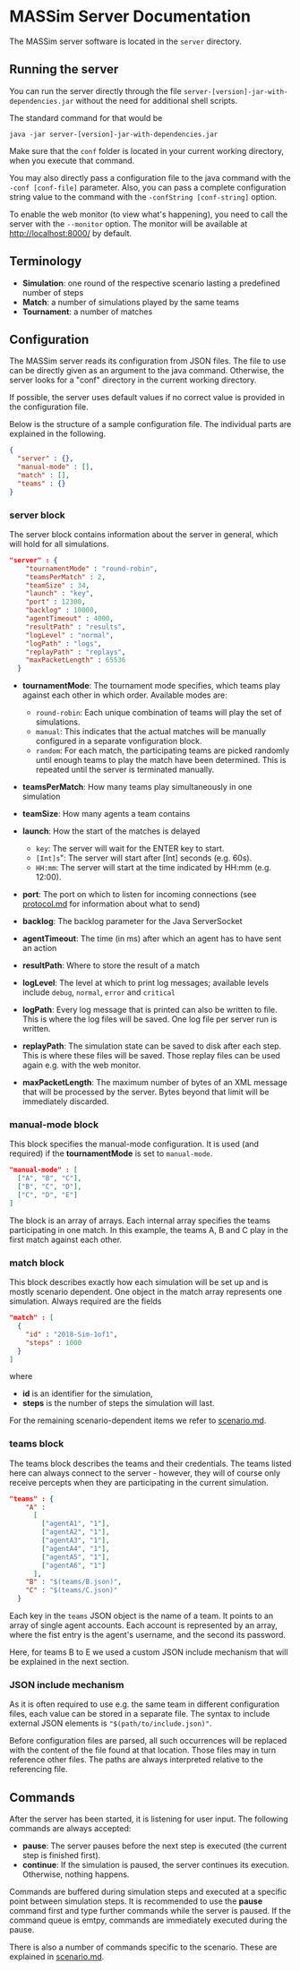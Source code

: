 # MASSim Server Documentation

The MASSim server software is located in the `server` directory.

## Running the server

You can run the server directly through the file
`server-[version]-jar-with-dependencies.jar` without the need for additional
shell scripts.

The standard command for that would be

`java -jar server-[version]-jar-with-dependencies.jar`

Make sure that the `conf` folder is located in your current working directory,
when you execute that command.

You may also directly pass a configuration file to the java command with the
`-conf [conf-file]` parameter. Also, you can pass a complete configuration
string value to the command with the `-confString [conf-string]` option.

To enable the web monitor (to view what's happening), you need to call the
server with the `--monitor` option.
The monitor will be available at [http://localhost:8000/](http://localhost:8000/) by default.

## Terminology

* __Simulation__: one round of the respective scenario lasting a predefined number of steps
* __Match__: a number of simulations played by the same teams
* __Tournament__: a number of matches

## Configuration

The MASSim server reads its configuration from JSON files. The file to use can
be directly given as an argument to the java command. Otherwise, the server
looks for a "conf" directory in the current working directory.

If possible, the server uses default values if no correct value is provided in the configuration file.

Below is the structure of a sample configuration file. The individual parts are
explained in the following.

```JSON
{
  "server" : {},
  "manual-mode" : [],
  "match" : [],
  "teams" : {}
}
```

### server block

The server block contains information about the server in general, which will hold for all simulations.

```JSON
"server" : {
    "tournamentMode" : "round-robin",
    "teamsPerMatch" : 2,
    "teamSize" : 34,
    "launch" : "key",
    "port" : 12300,
    "backlog" : 10000,
    "agentTimeout" : 4000,
    "resultPath" : "results",
    "logLevel" : "normal",
    "logPath" : "logs",
    "replayPath" : "replays",
    "maxPacketLength" : 65536
  }
```

* __tournamentMode__: The tournament mode specifies, which teams play against each other in which order. Available modes are:
  * `round-robin`: Each unique combination of teams will play the set of simulations.
  * `manual`: This indicates that the actual matches will be manually configured in a separate vonfiguration block.
  * `random`: For each match, the participating teams are picked randomly until enough teams to play the match have been determined. This is repeated until the server is terminated manually.

* __teamsPerMatch__: How many teams play simultaneously in one simulation
* __teamSize__: How many agents a team contains
* __launch__: How the start of the matches is delayed
  * `key`: The server will wait for the ENTER key to start.
  * `[Int]s`": The server will start after [Int] seconds (e.g. 60s).
  * `HH:mm`: The server will start at the time indicated by HH:mm (e.g. 12:00).

* __port__: The port on which to listen for incoming connections (see [protocol.md](protocol.md) for information about what to send)

* __backlog__: The backlog parameter for the Java ServerSocket

* __agentTimeout__: The time (in ms) after which an agent has to have sent an action

* __resultPath__: Where to store the result of a match

* __logLevel__: The level at which to print log messages; available levels include `debug`, `normal`, `error` and `critical`

* __logPath__: Every log message that is printed can also be written to file. This is where the log files will be saved. One log file per server run is written.

* __replayPath__: The simulation state can be saved to disk after each step. This is where these files will be saved. Those replay files can be used again e.g. with the web monitor.

* __maxPacketLength__: The maximum number of bytes of an XML message that will be processed by the server. Bytes beyond that limit will be immediately discarded.

### manual-mode block

This block specifies the manual-mode configuration. It is used (and required) if the __tournamentMode__ is set to `manual-mode`.

```JSON
"manual-mode" : [
  ["A", "B", "C"],
  ["B", "C", "D"],
  ["C", "D", "E"]
]
```

The block is an array of arrays. Each internal array specifies the teams participating in one match.
In this example, the teams A, B and C play in the first match against each other.

### match block

This block describes exactly how each simulation will be set up and is mostly scenario dependent. One object in the match array represents one simulation.
Always required are the fields

```JSON
"match" : [
  {
    "id" : "2018-Sim-1of1",
    "steps" : 1000
  }
]
```

where

* __id__ is an identifier for the simulation,
* __steps__ is the number of steps the simulation will last.

For the remaining scenario-dependent items we refer to [scenario.md](scenario.md).

### teams block

The teams block describes the teams and their credentials. The teams listed here can always connect to the server - however, they will of course only receive percepts when they are participating in the current simulation.

```JSON
"teams" : {
    "A" :
      [
        ["agentA1", "1"],
        ["agentA2", "1"],
        ["agentA3", "1"],
        ["agentA4", "1"],
        ["agentA5", "1"],
        ["agentA6", "1"]
      ],
    "B" : "$(teams/B.json)",
    "C" : "$(teams/C.json)"
  }
```

Each key in the ```teams``` JSON object is the name of a team. It points to an array of single agent accounts. Each account is represented by an array, where the fist entry is the agent's username, and the second its password.

Here, for teams B to E we used a custom JSON include mechanism that will be explained in the next section.

### JSON include mechanism

As it is often required to use e.g. the same team in different configuration files, each value can be stored in a separate file. The syntax to include external JSON elements is ```"$(path/to/include.json)"```.

Before configuration files are parsed, all such occurrences will be replaced with the content of the file found at that location. Those files may in turn reference other files. The paths are always interpreted relative to the referencing file.

## Commands

After the server has been started, it is listening for user input. The following commands are always accepted:

* __pause__: The server pauses before the next step is executed (the current step is finished first).
* __continue__: If the simulation is paused, the server continues its execution. Otherwise, nothing happens.

Commands are buffered during simulation steps and executed at a specific point between simulation steps. It is recommended to use the __pause__ command first and type further commands while the server is paused. If the command queue is emtpy, commands are immediately executed during the pause.

There is also a number of commands specific to the scenario. These are explained in [scenario.md](scenario.md).
